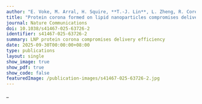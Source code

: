 ```yaml
---
author: "E. Voke, M. Arral, H. Squire, **T.-J. Lin**, L. Zheng, R. Coreas, A. Lui, A. Iavarone, R. Pinals*, K. Whitehead*, M.P. Landry*"
title: "Protein corona formed on lipid nanoparticles compromises delivery efficiency of mRNA cargo"
journal: Nature Communications
doi: 10.1038/s41467-025-63726-2
identifier: s41467-025-63726-2
summary: LNP protein corona compromises delivery efficiency
date: 2025-09-30T00:00:00+08:00
type: publications
layout: single
show_image: true
show_pdf: true
show_code: false
featuredImage: /publication-images/s41467-025-63726-2.jpg
---
```


_